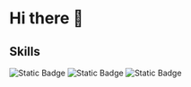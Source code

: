 # Hi there 👋 


## Skills
![Static Badge](https://img.shields.io/badge/React-61DAFB?style=for-the-badge&logo=react&logoColor=61DAFB&logoSize=auto&labelColor=black) ![Static Badge](https://img.shields.io/badge/kotlin-%237F52FF?style=for-the-badge&logo=kotlin&logoColor=%237F52FF&logoSize=auto&labelColor=black) ![Static Badge](https://img.shields.io/badge/html5-%23E34F26?style=for-the-badge&logo=html5&logoSize=auto&labelColor=black)


<object alt="Static Badge" src="https://img.shields.io/badge/gmail-%23EA4335?style=for-the-badge&logo=gmail&logoSize=auto&labelColor=black&link=https%3A%2F%2Fmail.google.com%2Fmail%2Fu%2F0%2F%3Fhl%3Den%26tf%3Dcm%26fs%3D1%26to%3Djerry.sean.huynh%40gmail.com">

